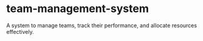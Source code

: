# team-management-system
A system to manage teams, track their performance, and allocate resources effectively.
